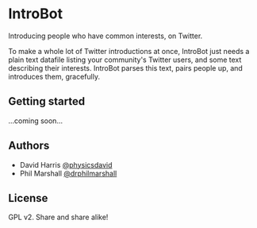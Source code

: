 IntroBot
========

Introducing people who have common interests, on Twitter.

To make a whole lot of Twitter introductions at once, IntroBot just needs a plain text datafile listing your community's Twitter users, and some text describing their interests. IntroBot parses this text, pairs people up, and introduces them, gracefully. 

## Getting started

...coming soon...

## Authors

* David Harris [@physicsdavid](http://twitter.com/physicsdavid)
* Phil Marshall [@drphilmarshall](http://twitter.com/drphilmarshall)

## License

GPL v2. Share and share alike!
